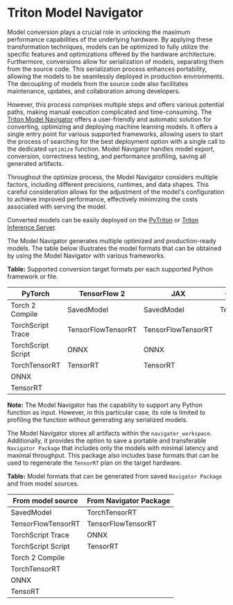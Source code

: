 <!--
Copyright (c) 2021-2023, NVIDIA CORPORATION. All rights reserved.

Licensed under the Apache License, Version 2.0 (the "License");
you may not use this file except in compliance with the License.
You may obtain a copy of the License at

    http://www.apache.org/licenses/LICENSE-2.0

Unless required by applicable law or agreed to in writing, software
distributed under the License is distributed on an "AS IS" BASIS,
WITHOUT WARRANTIES OR CONDITIONS OF ANY KIND, either express or implied.
See the License for the specific language governing permissions and
limitations under the License.
-->

# Triton Model Navigator

Model conversion plays a crucial role in unlocking the maximum performance capabilities of the underlying hardware. By applying these transformation techniques, models can be optimized to fully utilize the specific features and optimizations offered by the hardware architecture. Furthermore, conversions allow for serialization of models, separating them from the source code. This serialization process enhances portability, allowing the models to be seamlessly deployed in production environments. The decoupling of models from the source code also facilitates maintenance, updates, and collaboration among developers.

However, this process comprises multiple steps and offers various potential paths, making manual execution complicated and time-consuming. The [Triton Model Navigator](https://github.com/triton-inference-server/model_navigator) offers a user-friendly and automatic solution for converting, optimizing and deploying machine learning models. It offers a single entry point for various supported frameworks, allowing users to start the process of searching for the best deployment option with a single call to the dedicated `optimize` function. Model Navigator handles model export, conversion, correctness testing, and performance profiling, saving all generated artifacts.

Throughout the optimize process, the Model Navigator considers multiple factors, including different precisions, runtimes, and data shapes. This careful consideration allows for the adjustment of the model's configuration to achieve improved performance, effectively minimizing the costs associated with serving the model.

Converted models can be easily deployed on the [PyTriton](https://github.com/triton-inference-server/pytriton) or [Triton Inference Server](https://github.com/triton-inference-server/server).

The Model Navigator generates multiple optimized and production-ready models. The table below illustrates the model formats that can be obtained by using the Model Navigator with various frameworks.

**Table:** Supported conversion target formats per each supported Python framework or file.

| **PyTorch**        | **TensorFlow 2**   | **JAX**            | **ONNX** |
|--------------------|--------------------|--------------------|----------|
| Torch 2 Compile    | SavedModel         | SavedModel         | TensorRT |
| TorchScript Trace  | TensorFlowTensorRT | TensorFlowTensorRT |          |
| TorchScript Script | ONNX               | ONNX               |          |
| TorchTensorRT      | TensorRT           | TensorRT           |          |
| ONNX               |                    |                    |          |
| TensorRT           |                    |                    |          |

**Note:** The Model Navigator has the capability to support any Python function as input. However, in this particular case, its role is limited to profiling the function without generating any serialized models.

The Model Navigator stores all artifacts within the `navigator_workspace`. Additionally, it provides the option to save a portable and transferable `Navigator Package` that includes only the models with minimal latency and maximal throughput. This package also includes base formats that can be used to regenerate the `TensorRT` plan on the target hardware.

**Table:** Model formats that can be generated from saved `Navigator Package` and from model sources.

| **From model source**  | **From Navigator Package**  |
|------------------------|-----------------------------|
| SavedModel             | TorchTensorRT               |
| TensorFlowTensorRT     | TensorFlowTensorRT          |
| TorchScript Trace      | ONNX                        |
| TorchScript Script     | TensorRT                    |
| Torch 2 Compile        |                             |
| TorchTensorRT          |                             |
| ONNX                   |                             |
| TensoRT                |                             |
